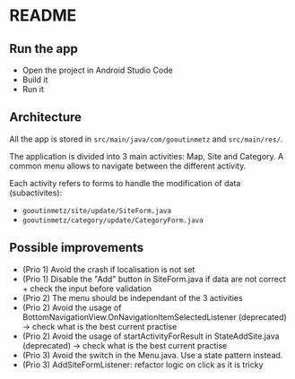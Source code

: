 # README

## Run the app
- Open the project in Android Studio Code
- Build it
- Run it 

## Architecture

All the app is stored in `src/main/java/com/gooutinmetz` and `src/main/res/`.

The application is divided into 3 main activities: Map, Site and Category.
A common menu allows to navigate between the different activity.

Each activity refers to forms to handle the modification of data (subactivites):
- `gooutinmetz/site/update/SiteForm.java`
- `gooutinmetz/category/update/CategoryForm.java`

## Possible improvements

- (Prio 1) Avoid the crash if localisation is not set
- (Prio 1) Disable the "Add" button in SiteForm.java if data are not correct + check the input before validation
- (Prio 2) The menu should be independant of the 3 activities
- (Prio 2) Avoid the usage of BottomNavigationView.OnNavigationItemSelectedListener (deprecated) → check what is the best current practise
- (Prio 2) Avoid the usage of startActivityForResult in StateAddSite.java (deprecated) → check what is the best current practise
- (Prio 3) Avoid the switch in the Menu.java. Use a state pattern instead.
- (Prio 3) AddSiteFormListener: refactor logic on click as it is tricky


